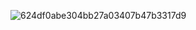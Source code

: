 
![624df0abe304bb27a03407b47b3317d9](https://user-images.githubusercontent.com/100434981/194774060-be466dfb-1e03-4fac-979a-84f8e02a8b9e.png)
